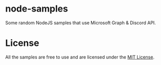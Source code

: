 # node-samples
Some random NodeJS samples that use Microsoft Graph & Discord API.

# License

All the samples are free to use and are licensed under the [MIT License](https://choosealicense.com/licenses/mit).
